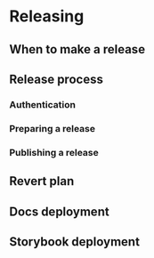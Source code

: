 # Releasing

## When to make a release

## Release process

### Authentication

### Preparing a release

### Publishing a release

## Revert plan

## Docs deployment

## Storybook deployment
